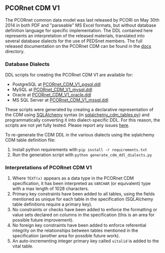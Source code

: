 ## PCORnet CDM V1

The PCORnet common data model was last released by PCORI on May 30th 2014 in both PDF and "parseable" MS Excel formats, but without database definition language for specific implementation. The DDL contained here represents an interpretation of the released materials, translated into several database dialects for the use of PEDSnet members. The full released documentation on the PCORnet CDM can be found in the [docs](docs) directory.

### Database Dialects

DDL scripts for creating the PCORnet CDM V1 are available for:

- PostgreSQL at [PCORnet_CDM_V1_pgsql.ddl](PCORnet_CDM_V1_pgsql.ddl)
- MySQL at [PCORnet_CDM_V1_mysql.ddl](PCORnet_CDM_V1_mysql.ddl)
- Oracle at [PCORnet_CDM_V1_oracle.ddl](PCORnet_CDM_V1_oracle.ddl)
- MS SQL Server at [PCORnet_CDM_V1_mssql.ddl](PCORnet_CDM_V1_mssql.ddl)

These scripts were generated by creating a declarative representation of the CDM using [SQLAlchemy](http://www.sqlalchemy.org/) syntax (in [sqlalchemy_cdm_tables.py](sqlalchemy_cdm_tables.py)) and programmatically converting it into dialect-specific DDL. For this reason, the scripts are not yet fully tested. Please report any issues [here](https://github.com/PCORnet/Data_Models/issues).

To re-generate the CDM DDL in the various dialects using the sqlalchemy CDM table definition file:

1. Install python requirements with `pip install -r requirements.txt`
2. Run the generation script with `python generate_cdm_ddl_dialects.py`

### Interpretations of PCORnet CDM V1

1. Where `TEXT(x)` appears as a data type in the PCORnet CDM specification, it has been interpreted as `VARCHAR` (or equivalent) type with a max length of 1028 characters.
2. Primary key constraints have been added to all tables, using the fields mentioned as unique for each table in the specification (SQLAlchemy table definitions require a primary key).
3. No constraints or checks have been added to enforce the formatting or value sets declared on columns in the specification (this is an area for possible future improvement).
4. No foreign key constraints have been added to enforce referential integrity on the relationships between tables mentioned in the specification (another area for possible future work).
5. An auto-incrementing integer primary key called `vitalid` is added to the vital table.
